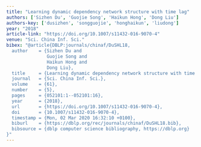 ```yaml
---
title: "Learning dynamic dependency network structure with time lag"
authors: ['Sizhen Du', 'Guojie Song', 'Haikun Hong', 'Dong Liu']
authors-key: ['dusizhen', 'songguojie', 'honghaikun', 'liudong']
year: "2018"
article-link: "https://doi.org/10.1007/s11432-016-9070-4"
venue: "Sci. China Inf. Sci."
bibex: "@article{DBLP:journals/chinaf/DuSHL18,
  author    = {Sizhen Du and
               Guojie Song and
               Haikun Hong and
               Dong Liu},
  title     = {Learning dynamic dependency network structure with time lag},
  journal   = {Sci. China Inf. Sci.},
  volume    = {61},
  number    = {5},
  pages     = {052101:1--052101:16},
  year      = {2018},
  url       = {https://doi.org/10.1007/s11432-016-9070-4},
  doi       = {10.1007/s11432-016-9070-4},
  timestamp = {Mon, 02 Mar 2020 16:32:10 +0100},
  biburl    = {https://dblp.org/rec/journals/chinaf/DuSHL18.bib},
  bibsource = {dblp computer science bibliography, https://dblp.org}
}"
---
```

